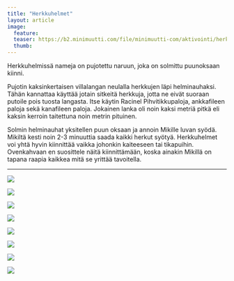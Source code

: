 ```yaml
---
title: "Herkkuhelmet"
layout: article
image:
  feature:
  teaser: https://b2.minimuutti.com/file/minimuutti-com/aktivointi/herkkuhelmet/DSC41292-245px.jpg
  thumb:
---
```


Herkkuhelmissä nameja on pujotettu naruun, joka on solmittu puunoksaan kiinni.

Pujotin kaksinkertaisen villalangan neulalla herkkujen läpi helminauhaksi. Tähän kannattaa käyttää jotain sitkeitä herkkuja, jotta ne eivät suoraan putoile pois tuosta langasta. Itse käytin 
Racinel Pihvitikkupaloja, ankkafileen paloja sekä kanafileen paloja. Jokainen lanka oli noin kaksi metriä pitkä eli kaksin kerroin taitettuna noin metrin pituinen.

Solmin helminauhat yksitellen puun oksaan ja annoin Mikille luvan syödä. Mikiltä kesti noin 2-3 minuuttia saada kaikki herkut syötyä. Herkkuhelmet voi yhtä hyvin kiinnittää vaikka johonkin kaiteeseen tai tikapuihin. Ovenkahvaan en suosittele näitä kiinnittämään, koska ainakin Mikillä on tapana raapia kaikkea mitä se yrittää tavoitella.

---

[![](https://b2.minimuutti.com/file/minimuutti-com/aktivointi/herkkuhelmet/DSC41330-800px.jpg)](https://dl.dropboxusercontent.com/sh/ea1wtnz7z734o12/AACVH7IhQS5cwm37FPqtT10ka/aktivointi/herkkuhelmet/DSC41330.jpg)

[![](https://b2.minimuutti.com/file/minimuutti-com/aktivointi/herkkuhelmet/DSC41337-800px.jpg)](https://dl.dropboxusercontent.com/sh/ea1wtnz7z734o12/AAB7ysDt4FaPIXxhoUoVNDFRa/aktivointi/herkkuhelmet/DSC41337.jpg)

[![](https://b2.minimuutti.com/file/minimuutti-com/aktivointi/herkkuhelmet/DSC41307-800px.jpg)](https://dl.dropboxusercontent.com/sh/ea1wtnz7z734o12/AAD1odUjP-sFP_kNwlXAGWi7a/aktivointi/herkkuhelmet/DSC41307.jpg)

[![](https://b2.minimuutti.com/file/minimuutti-com/aktivointi/herkkuhelmet/DSC41304-800px.jpg)](https://dl.dropboxusercontent.com/sh/ea1wtnz7z734o12/AACMqnnZE0EMKTwnADAlxlvMa/aktivointi/herkkuhelmet/DSC41304.jpg)

[![](https://b2.minimuutti.com/file/minimuutti-com/aktivointi/herkkuhelmet/DSC41300-800px.jpg)](https://dl.dropboxusercontent.com/sh/ea1wtnz7z734o12/AAC5MC0s8LjtLbhgzWOwuZYZa/aktivointi/herkkuhelmet/DSC41300.jpg)

[![](https://b2.minimuutti.com/file/minimuutti-com/aktivointi/herkkuhelmet/DSC41328-800px.jpg)](https://dl.dropboxusercontent.com/sh/ea1wtnz7z734o12/AACXv1ji3hg9F2yeU07petIYa/aktivointi/herkkuhelmet/DSC41328.jpg)

[![](https://b2.minimuutti.com/file/minimuutti-com/aktivointi/herkkuhelmet/DSC41292-800px.jpg)](https://dl.dropboxusercontent.com/sh/ea1wtnz7z734o12/AABohBSgqLBt_QSw5OrNUFIYa/aktivointi/herkkuhelmet/DSC41292.jpg)

[![](https://b2.minimuutti.com/file/minimuutti-com/aktivointi/herkkuhelmet/DSC41280-800px.jpg)](https://dl.dropboxusercontent.com/sh/ea1wtnz7z734o12/AAAz6nSa3dAnq4Pam7CJR-QKa/aktivointi/herkkuhelmet/DSC41280.jpg)
